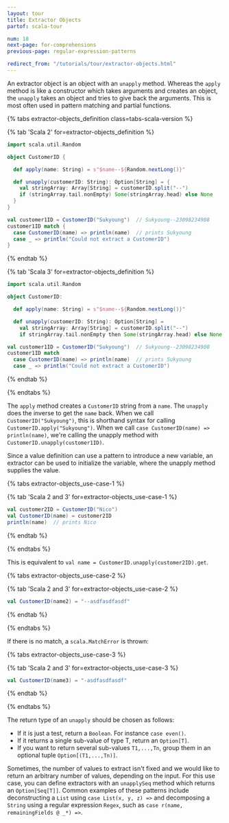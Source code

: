 ```yaml
---
layout: tour
title: Extractor Objects
partof: scala-tour

num: 18
next-page: for-comprehensions
previous-page: regular-expression-patterns

redirect_from: "/tutorials/tour/extractor-objects.html"
---
```


An extractor object is an object with an `unapply` method. Whereas the `apply` method is like a constructor which takes arguments and creates an object, the `unapply` takes an object and tries to give back the arguments. This is most often used in pattern matching and partial functions.

{% tabs extractor-objects_definition class=tabs-scala-version %}

{% tab 'Scala 2' for=extractor-objects_definition %}
```scala mdoc
import scala.util.Random

object CustomerID {

  def apply(name: String) = s"$name--${Random.nextLong()}"

  def unapply(customerID: String): Option[String] = {
    val stringArray: Array[String] = customerID.split("--")
    if (stringArray.tail.nonEmpty) Some(stringArray.head) else None
  }
}

val customer1ID = CustomerID("Sukyoung")  // Sukyoung--23098234908
customer1ID match {
  case CustomerID(name) => println(name)  // prints Sukyoung
  case _ => println("Could not extract a CustomerID")
}
```
{% endtab %}

{% tab 'Scala 3' for=extractor-objects_definition %}
```scala
import scala.util.Random

object CustomerID:

  def apply(name: String) = s"$name--${Random.nextLong()}"

  def unapply(customerID: String): Option[String] =
    val stringArray: Array[String] = customerID.split("--")
    if stringArray.tail.nonEmpty then Some(stringArray.head) else None

val customer1ID = CustomerID("Sukyoung")  // Sukyoung--23098234908
customer1ID match
  case CustomerID(name) => println(name)  // prints Sukyoung
  case _ => println("Could not extract a CustomerID")
```
{% endtab %}

{% endtabs %}

The `apply` method creates a `CustomerID` string from a `name`. The `unapply` does the inverse to get the `name` back. When we call `CustomerID("Sukyoung")`, this is shorthand syntax for calling `CustomerID.apply("Sukyoung")`. When we call `case CustomerID(name) => println(name)`, we're calling the unapply method with `CustomerID.unapply(customer1ID)`.

Since a value definition can use a pattern to introduce a new variable, an extractor can be used to initialize the variable, where the unapply method supplies the value.

{% tabs extractor-objects_use-case-1 %}

{% tab 'Scala 2 and 3' for=extractor-objects_use-case-1 %}
```scala mdoc
val customer2ID = CustomerID("Nico")
val CustomerID(name) = customer2ID
println(name)  // prints Nico
```
{% endtab %}

{% endtabs %}

This is equivalent to `val name = CustomerID.unapply(customer2ID).get`.

{% tabs extractor-objects_use-case-2 %}

{% tab 'Scala 2 and 3' for=extractor-objects_use-case-2 %}
```scala mdoc
val CustomerID(name2) = "--asdfasdfasdf"
```
{% endtab %}

{% endtabs %}

If there is no match, a `scala.MatchError` is thrown:

{% tabs extractor-objects_use-case-3 %}

{% tab 'Scala 2 and 3' for=extractor-objects_use-case-3 %}
```scala mdoc:crash
val CustomerID(name3) = "-asdfasdfasdf"
```
{% endtab %}

{% endtabs %}

The return type of an `unapply` should be chosen as follows:

* If it is just a test, return a `Boolean`. For instance `case even()`.
* If it returns a single sub-value of type T, return an `Option[T]`.
* If you want to return several sub-values `T1,...,Tn`, group them in an optional tuple `Option[(T1,...,Tn)]`.

Sometimes, the number of values to extract isn't fixed and we would like to return an arbitrary number of values, depending on the input. For this use case, you can define extractors with an `unapplySeq` method which returns an `Option[Seq[T]]`. Common examples of these patterns include deconstructing a `List` using `case List(x, y, z) =>` and decomposing a `String` using a regular expression `Regex`, such as `case r(name, remainingFields @ _*) =>`.
